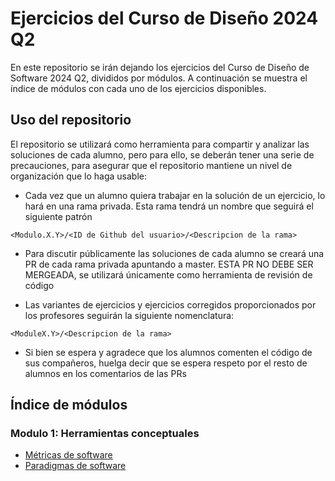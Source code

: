 # Ejercicios del Curso de Diseño 2024 Q2

En este repositorio se irán dejando los ejercicios del Curso de Diseño de Software 2024 Q2,
divididos por módulos. A continuación se muestra el índice de módulos con cada uno de los
ejercicios disponibles.

## Uso del repositorio

El repositorio se utilizará como herramienta para compartir y analizar las soluciones de
cada alumno, pero para ello, se deberán tener una serie de precauciones, para asegurar
que el repositorio mantiene un nivel de organización que lo haga usable:

- Cada vez que un alumno quiera trabajar en la solución de un ejercicio, lo hará en una rama
  privada. Esta rama tendrá un nombre que seguirá el siguiente patrón

```
<Modulo.X.Y>/<ID de Github del usuario>/<Descripcion de la rama>
```

- Para discutir públicamente las soluciones de cada alumno se creará una PR de cada rama privada
  apuntando a master. ESTA PR NO DEBE SER MERGEADA, se utilizará únicamente como herramienta
  de revisión de código

- Las variantes de ejercicios y ejercicios corregidos proporcionados por los profesores seguirán
  la siguiente nomenclatura:

```
<ModuleX.Y>/<Descripcion de la rama>
```

- Si bien se espera y agradece que los alumnos comenten el código de sus compañeros, huelga decir que se espera respeto por el resto de alumnos en los comentarios de las PRs

## Índice de módulos

### Modulo 1: Herramientas conceptuales

- [Métricas de software](Modulo1/Metricas/Readme.md)
- [Paradigmas de software](Modulo1/Paradigmas/README.md)

